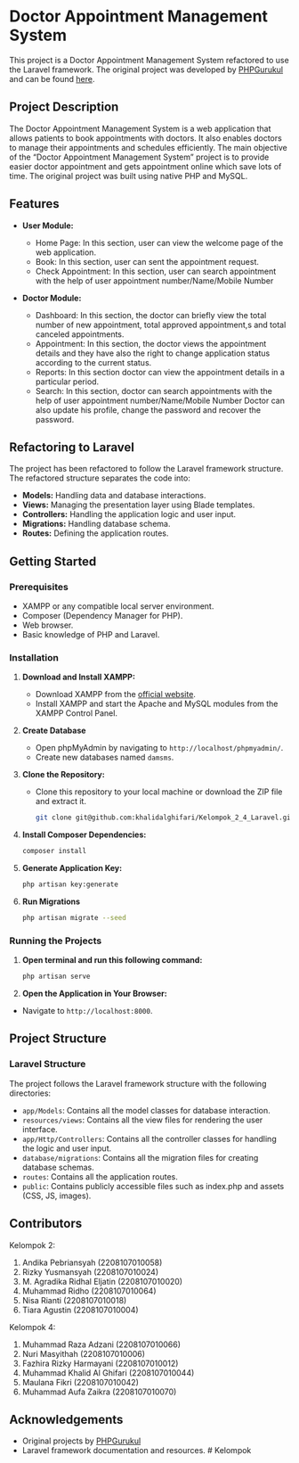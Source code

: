 # Doctor Appointment Management System

This project is a Doctor Appointment Management System refactored to use the Laravel framework. The original project was developed by [PHPGurukul](https://phpgurukul.com/) and can be found [here](https://phpgurukul.com/doctor-appointment-management-system-using-php-and-mysql/).

## Project Description

The Doctor Appointment Management System is a web application that allows patients to book appointments with doctors. It also enables doctors to manage their appointments and schedules efficiently. The main objective of the “Doctor Appointment Management System” project is to provide easier doctor appointment and gets appointment online which save lots of time. The original project was built using native PHP and MySQL.

## Features

- **User Module:**
  - Home Page: In this section, user can view the welcome page of the web application.
  - Book: In this section, user can sent the appointment request.
  - Check Appointment: In this section, user can search appointment with the help of user appointment number/Name/Mobile Number

- **Doctor Module:**
  - Dashboard:  In this section, the doctor can briefly view the total number of new appointment, total approved appointment,s and total canceled appointments.
  - Appointment: In this section, the doctor views the appointment details and they have also the right to change application status according to the current status.
  - Reports: In this section doctor can view the appointment details in a particular period.
  - Search: In this section, doctor can search appointments with the help of user appointment number/Name/Mobile Number
  Doctor can also update his profile, change the password and recover the password.

## Refactoring to Laravel

The project has been refactored to follow the Laravel framework structure. The refactored structure separates the code into:

- **Models:** Handling data and database interactions.
- **Views:** Managing the presentation layer using Blade templates.
- **Controllers:** Handling the application logic and user input.
- **Migrations:** Handling database schema.
- **Routes:** Defining the application routes.

## Getting Started

### Prerequisites

- XAMPP or any compatible local server environment.
- Composer (Dependency Manager for PHP).
- Web browser.
- Basic knowledge of PHP and Laravel.

### Installation

1. **Download and Install XAMPP:**

   - Download XAMPP from the [official website](https://www.apachefriends.org/index.html).
   - Install XAMPP and start the Apache and MySQL modules from the XAMPP Control Panel.
  
2. **Create Database**
   - Open phpMyAdmin by navigating to `http://localhost/phpmyadmin/`.
   - Create new databases named `damsms`.

2. **Clone the Repository:**

   - Clone this repository to your local machine or download the ZIP file and extract it.

     ```bash
     git clone git@github.com:khalidalghifari/Kelompok_2_4_Laravel.git
     ```
   
3. **Install Composer Dependencies:**

   ```bash
   composer install
   ```

4. **Generate Application Key:**
 
   ```bash
   php artisan key:generate
   ```

5. **Run Migrations**
   
   ```bash
   php artisan migrate --seed
   ```

### Running the Projects

1. **Open terminal and run this following command:**
   
   ```bash
   php artisan serve
   ```

2. **Open the Application in Your Browser:**
  - Navigate to `http://localhost:8000`.


## Project Structure

### Laravel Structure

The project follows the Laravel framework structure with the following directories:

- `app/Models`: Contains all the model classes for database interaction.
- `resources/views`: Contains all the view files for rendering the user interface.
- `app/Http/Controllers`: Contains all the controller classes for handling the logic and user input.
- `database/migrations`: Contains all the migration files for creating database schemas.
- `routes`: Contains all the application routes.
- `public`: Contains publicly accessible files such as index.php and assets (CSS, JS, images).

## Contributors

Kelompok 2:
1. Andika Pebriansyah (2208107010058)
2. Rizky Yusmansyah (2208107010024)
3. M. Agradika Ridhal Eljatin (2208107010020)
4. Muhammad Ridho (2208107010064)
5. Nisa Rianti (2208107010018)
6. Tiara Agustin (2208107010004)
   
Kelompok 4:
1. Muhammad Raza Adzani (2208107010066)
2. Nuri Masyithah (2208107010006)
3. Fazhira Rizky Harmayani (2208107010012)
4. Muhammad Khalid Al Ghifari (2208107010044)
5. Maulana Fikri (2208107010042)
6. Muhammad Aufa Zaikra (2208107010070)

## Acknowledgements

- Original projects by [PHPGurukul](https://phpgurukul.com/)
- Laravel framework documentation and resources.
#   K e l o m p o k  
 